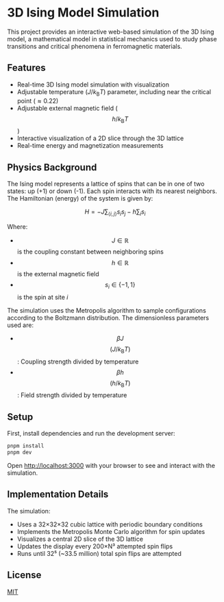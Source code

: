 # 3D Ising Model Simulation

This project provides an interactive web-based simulation of the 3D Ising model, a mathematical model in statistical mechanics used to study phase transitions and critical phenomena in ferromagnetic materials.

## Features

- Real-time 3D Ising model simulation with visualization
- Adjustable temperature ($J/k_{\mathrm B}T$) parameter, including near the critical point ($\approx 0.22$)
- Adjustable external magnetic field ($$h/k_{\mathrm B}T$$)
- Interactive visualization of a 2D slice through the 3D lattice
- Real-time energy and magnetization measurements

## Physics Background

The Ising model represents a lattice of spins that can be in one of two states: up (+1) or down (-1). Each spin interacts with its nearest neighbors. The Hamiltonian (energy) of the system is given by:

```math
H = -J \sum_{\langle i, j\rangle} s_{i} s_{j} - h \sum_{i} s_{i}
```

Where:

- $$J \in \mathbb{R}$$ is the coupling constant between neighboring spins
- $$h \in \mathbb{R}$$ is the external magnetic field
- $$s_{i} \in \lbrace-1, 1\rbrace$$ is the spin at site $i$

The simulation uses the Metropolis algorithm to sample configurations according to the Boltzmann distribution. The dimensionless parameters used are:

- $$\beta J$$ $$(J/k_{\mathrm B}T)$$: Coupling strength divided by temperature
- $$\beta h$$ $$(h/k_{\mathrm B}T)$$: Field strength divided by temperature

## Setup

First, install dependencies and run the development server:

```bash
pnpm install
pnpm dev
```

Open [http://localhost:3000](http://localhost:3000) with your browser to see and interact with the simulation.

## Implementation Details

The simulation:

- Uses a 32×32×32 cubic lattice with periodic boundary conditions
- Implements the Metropolis Monte Carlo algorithm for spin updates
- Visualizes a central 2D slice of the 3D lattice
- Updates the display every 200×N³ attempted spin flips
- Runs until 32⁵ (~33.5 million) total spin flips are attempted

## License

[MIT](https://choosealicense.com/licenses/mit/)
